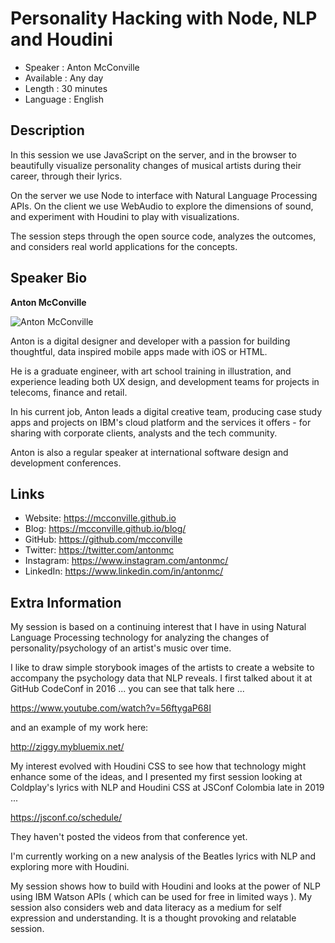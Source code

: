 Personality Hacking with Node, NLP and Houdini
=================================================

* Speaker   : Anton McConville
* Available : Any day
* Length    : 30 minutes
* Language  : English

Description
-----------

In this session we use JavaScript on the server, and in the browser to beautifully visualize personality changes of musical artists during their career, through their lyrics.

On the server we use Node to interface with Natural Language Processing APIs. On the client we use WebAudio to explore the dimensions of sound, and experiment with Houdini to play with visualizations.

The session steps through the open source code, analyzes the outcomes, and considers real world applications for the concepts.

Speaker Bio
-----------

**Anton McConville**

![Anton McConville](https://raw.githubusercontent.com/mcconville/mcconville.github.io/master/images/antonmc.png)

Anton is a digital designer and developer with a passion for building thoughtful, data inspired mobile apps made with iOS or HTML.

He is a graduate engineer, with art school training in illustration, and experience leading both UX design, and development teams for projects in telecoms, finance and retail.

In his current job, Anton leads a digital creative team, producing case study apps and projects on IBM's cloud platform and the services it offers - for sharing with corporate clients, analysts and the tech community.

Anton is also a regular speaker at international software design and development conferences.


Links
-----

* Website: https://mcconville.github.io
* Blog: https://mcconville.github.io/blog/
* GitHub: https://github.com/mcconville
* Twitter: https://twitter.com/antonmc
* Instagram: https://www.instagram.com/antonmc/
* LinkedIn: https://www.linkedin.com/in/antonmc/

Extra Information
-----------------

My session is based on a continuing interest that I have in using Natural Language Processing technology for analyzing the changes of personality/psychology of an artist's music over time.

I like to draw simple storybook images of the artists to create a website to accompany the psychology data that NLP reveals. I first talked about it at GitHub CodeConf in 2016 ... you can see that talk here ...

https://www.youtube.com/watch?v=56ftygaP68I

and an example of my work here:

http://ziggy.mybluemix.net/

My interest evolved with Houdini CSS to see how that technology might enhance some of the ideas, and I presented my first session looking at Coldplay's lyrics with NLP and Houdini CSS at JSConf Colombia late in 2019 ...

https://jsconf.co/schedule/

They haven't posted the videos from that conference yet.

I'm currently working on a new analysis of the Beatles lyrics with NLP and exploring more with Houdini.

My session shows how to build with Houdini and looks at the power of NLP using IBM Watson APIs ( which can be used for free in limited ways ). My session also considers web and data literacy as a medium for self expression and understanding. It is a thought provoking and relatable session.
